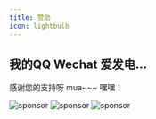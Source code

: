 ```yaml
---
title: 赞助
icon: lightbulb
---
```


## 我的QQ Wechat 爱发电...

感谢您的支持呀 mua~~~ 嘿嘿！

![sponsor](img/QQ.png) ![sponsor](img/微信.png) ![sponsor](img/爱发电.png)

